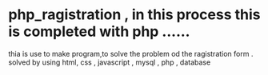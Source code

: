 # php_ragistration , in this process this is completed with php ......
thia is use to make program,to solve the problem od the ragistration form .
solved by using html, css , javascript , mysql , php , database
